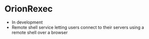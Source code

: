 # OrionRexec

- In development
- Remote shell service letting users connect to their servers using a remote shell over a browser
